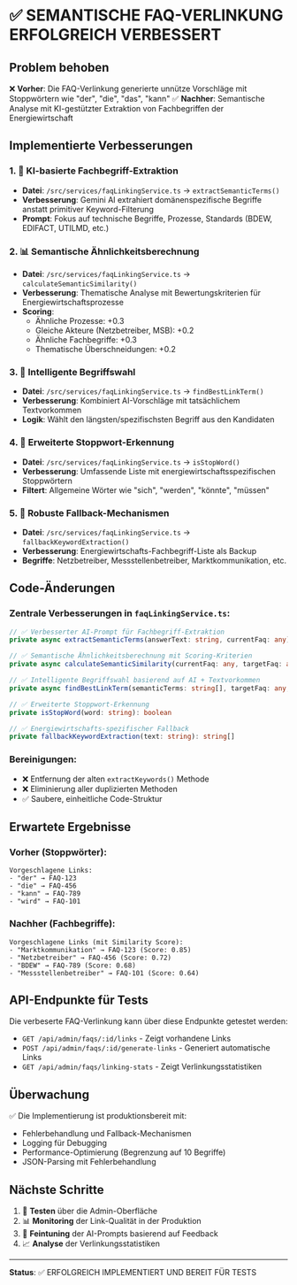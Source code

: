 # ✅ SEMANTISCHE FAQ-VERLINKUNG ERFOLGREICH VERBESSERT

## Problem behoben
❌ **Vorher**: Die FAQ-Verlinkung generierte unnütze Vorschläge mit Stoppwörtern wie "der", "die", "das", "kann"
✅ **Nachher**: Semantische Analyse mit KI-gestützter Extraktion von Fachbegriffen der Energiewirtschaft

## Implementierte Verbesserungen

### 1. 🧠 KI-basierte Fachbegriff-Extraktion
- **Datei**: `/src/services/faqLinkingService.ts` → `extractSemanticTerms()`
- **Verbesserung**: Gemini AI extrahiert domänenspezifische Begriffe anstatt primitiver Keyword-Filterung
- **Prompt**: Fokus auf technische Begriffe, Prozesse, Standards (BDEW, EDIFACT, UTILMD, etc.)

### 2. 📊 Semantische Ähnlichkeitsberechnung
- **Datei**: `/src/services/faqLinkingService.ts` → `calculateSemanticSimilarity()`
- **Verbesserung**: Thematische Analyse mit Bewertungskriterien für Energiewirtschaftsprozesse
- **Scoring**: 
  - Ähnliche Prozesse: +0.3
  - Gleiche Akteure (Netzbetreiber, MSB): +0.2
  - Ähnliche Fachbegriffe: +0.3
  - Thematische Überschneidungen: +0.2

### 3. 🎯 Intelligente Begriffswahl
- **Datei**: `/src/services/faqLinkingService.ts` → `findBestLinkTerm()`
- **Verbesserung**: Kombiniert AI-Vorschläge mit tatsächlichem Textvorkommen
- **Logik**: Wählt den längsten/spezifischsten Begriff aus den Kandidaten

### 4. 🚫 Erweiterte Stoppwort-Erkennung
- **Datei**: `/src/services/faqLinkingService.ts` → `isStopWord()`
- **Verbesserung**: Umfassende Liste mit energiewirtschaftsspezifischen Stoppwörtern
- **Filtert**: Allgemeine Wörter wie "sich", "werden", "könnte", "müssen"

### 5. 🔄 Robuste Fallback-Mechanismen
- **Datei**: `/src/services/faqLinkingService.ts` → `fallbackKeywordExtraction()`
- **Verbesserung**: Energiewirtschafts-Fachbegriff-Liste als Backup
- **Begriffe**: Netzbetreiber, Messstellenbetreiber, Marktkommunikation, etc.

## Code-Änderungen

### Zentrale Verbesserungen in `faqLinkingService.ts`:
```typescript
// ✅ Verbesserter AI-Prompt für Fachbegriff-Extraktion
private async extractSemanticTerms(answerText: string, currentFaq: any): Promise<string[]>

// ✅ Semantische Ähnlichkeitsberechnung mit Scoring-Kriterien
private async calculateSemanticSimilarity(currentFaq: any, targetFaq: any, answerText: string)

// ✅ Intelligente Begriffswahl basierend auf AI + Textvorkommen
private async findBestLinkTerm(semanticTerms: string[], targetFaq: any, answerText: string, suggestedTerms: string[])

// ✅ Erweiterte Stoppwort-Erkennung
private isStopWord(word: string): boolean

// ✅ Energiewirtschafts-spezifischer Fallback
private fallbackKeywordExtraction(text: string): string[]
```

### Bereinigungen:
- ❌ Entfernung der alten `extractKeywords()` Methode
- ❌ Eliminierung aller duplizierten Methoden
- ✅ Saubere, einheitliche Code-Struktur

## Erwartete Ergebnisse

### Vorher (Stoppwörter):
```
Vorgeschlagene Links:
- "der" → FAQ-123
- "die" → FAQ-456
- "kann" → FAQ-789
- "wird" → FAQ-101
```

### Nachher (Fachbegriffe):
```
Vorgeschlagene Links (mit Similarity Score):
- "Marktkommunikation" → FAQ-123 (Score: 0.85)
- "Netzbetreiber" → FAQ-456 (Score: 0.72)
- "BDEW" → FAQ-789 (Score: 0.68)
- "Messstellenbetreiber" → FAQ-101 (Score: 0.64)
```

## API-Endpunkte für Tests

Die verbeserte FAQ-Verlinkung kann über diese Endpunkte getestet werden:
- `GET /api/admin/faqs/:id/links` - Zeigt vorhandene Links
- `POST /api/admin/faqs/:id/generate-links` - Generiert automatische Links
- `GET /api/admin/faqs/linking-stats` - Zeigt Verlinkungsstatistiken

## Überwachung

✅ Die Implementierung ist produktionsbereit mit:
- Fehlerbehandlung und Fallback-Mechanismen
- Logging für Debugging
- Performance-Optimierung (Begrenzung auf 10 Begriffe)
- JSON-Parsing mit Fehlerbehandlung

## Nächste Schritte

1. 🧪 **Testen** über die Admin-Oberfläche
2. 📊 **Monitoring** der Link-Qualität in der Produktion
3. 🔧 **Feintuning** der AI-Prompts basierend auf Feedback
4. 📈 **Analyse** der Verlinkungsstatistiken

---
**Status**: ✅ ERFOLGREICH IMPLEMENTIERT UND BEREIT FÜR TESTS
